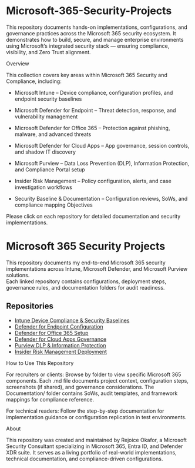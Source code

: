 # Microsoft-365-Security-Projects

This repository documents hands-on implementations, configurations, and governance practices across the Microsoft 365 security ecosystem. It demonstrates how to build, secure, and manage enterprise environments using Microsoft’s integrated security stack — ensuring compliance, visibility, and Zero Trust alignment.

Overview

This collection covers key areas within Microsoft 365 Security and Compliance, including:

- Microsoft Intune – Device compliance, configuration profiles, and endpoint security baselines

- Microsoft Defender for Endpoint – Threat detection, response, and vulnerability management

- Microsoft Defender for Office 365 – Protection against phishing, malware, and advanced threats

- Microsoft Defender for Cloud Apps – App governance, session controls, and shadow IT discovery

- Microsoft Purview – Data Loss Prevention (DLP), Information Protection, and Compliance Portal setup

- Insider Risk Management – Policy configuration, alerts, and case investigation workflows

- Security Baseline & Documentation – Configuration reviews, SoWs, and compliance mapping
Objectives

Please click on each repository for detailed documentation and security implementations.

# Microsoft 365 Security Projects

This repository documents my end-to-end Microsoft 365 security implementations across Intune, Microsoft Defender, and Microsoft Purview solutions.  
Each linked repository contains configurations, deployment steps, governance rules, and documentation folders for audit readiness.

## Repositories

- [Intune Device Compliance & Security Baselines](https://github.com/Rejoice-Okafor/intune-device-compliance)
- [Defender for Endpoint Configuration](https://github.com/Rejoice-Okafor/defender-for-endpoint)
- [Defender for Office 365 Setup](https://github.com/Rejoice-Okafor/defender-for-office365)
- [Defender for Cloud Apps Governance](https://github.com/Rejoice-Okafor/defender-for-cloud-apps)
- [Purview DLP & Information Protection](https://github.com/Rejoice-Okafor/purview-dlp)
- [Insider Risk Management Deployment](https://github.com/Rejoice-Okafor/insider-risk-management)


How to Use This Repository

For recruiters or clients:
Browse by folder to view specific Microsoft 365 components. Each .md file documents project context, configuration steps, screenshots (if shared), and governance considerations.
The Documentation/ folder contains SoWs, audit templates, and framework mappings for compliance reference.

For technical readers:
Follow the step-by-step documentation for implementation guidance or configuration replication in test environments.

About

This repository was created and maintained by Rejoice Okafor, a Microsoft Security Consultant specializing in Microsoft 365, Entra ID, and Defender XDR suite.
It serves as a living portfolio of real-world implementations, technical documentation, and compliance-driven configurations.
